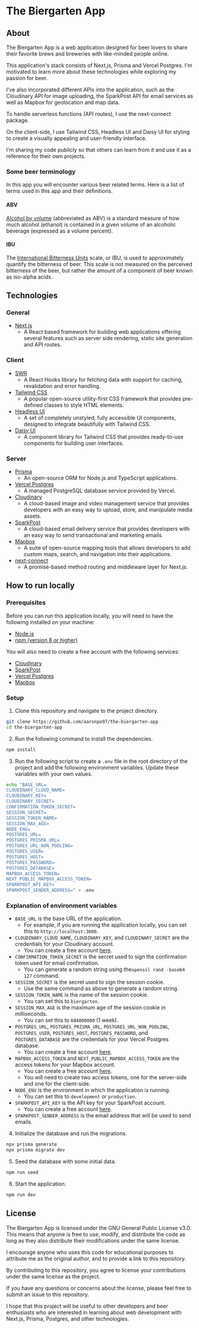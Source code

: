 # The Biergarten App

## About

The Biergarten App is a web application designed for beer lovers to share their favorite brews and breweries with like-minded people online.

This application's stack consists of Next.js, Prisma and Vercel Postgres. I'm motivated to learn more about these technologies while exploring my passion for beer.

I've also incorporated different APIs into the application, such as the Cloudinary API for image uploading, the SparkPost API for email services as well as Mapbox for geolocation and map data.

To handle serverless functions (API routes), I use the next-connect package.

On the client-side, I use Tailwind CSS, Headless UI and Daisy UI for styling to create a visually appealing and user-friendly interface.

I'm sharing my code publicly so that others can learn from it and use it as a reference for their own projects.

### Some beer terminology

In this app you will encounter various beer related terms. Here is a list of terms used in this app and their definitions.

#### ABV

[Alcohol by volume](https://en.wikipedia.org/wiki/Alcohol_by_volume) (abbreviated as ABV) is a standard measure of how much alcohol (ethanol) is contained in a given volume of an alcoholic beverage (expressed as a volume percent).

#### IBU

The [International Bitterness Units](https://en.wikipedia.org/wiki/Beer_measurement#Bitterness) scale, or IBU, is used to approximately quantify the bitterness of beer. This scale is not measured on the perceived bitterness of the beer, but rather the amount of a component of beer known as iso-alpha acids.

## Technologies

### General

- [Next.js](https://nextjs.org/)
  - A React based framework for building web applications offering several features such as server side rendering, static site generation and API routes.

### Client

- [SWR](https://swr.vercel.app/)
  - A React Hooks library for fetching data with support for caching, revalidation and error handling.
- [Tailwind CSS](https://tailwindcss.com/)
  - A popular open-source utility-first CSS framework that provides pre-defined classes to style HTML elements.
- [Headless UI](https://headlessui.dev/)
  - A set of completely unstyled, fully accessible UI components, designed to integrate beautifully with Tailwind CSS.
- [Daisy UI](https://daisyui.com/)
  - A component library for Tailwind CSS that provides ready-to-use components for building user interfaces.

### Server

- [Prisma](https://www.prisma.io/)
  - An open-source ORM for Node.js and TypeScript applications.
- [Vercel Postgres](https://vercel.com/dashboard/stores)
  - A managed PostgreSQL database service provided by Vercel.
- [Cloudinary](https://cloudinary.com/)
  - A cloud-based image and video management service that provides developers with an easy way to upload, store, and manipulate media assets.
- [SparkPost](https://www.sparkpost.com/)
  - A cloud-based email delivery service that provides developers with an easy way to send transactional and marketing emails.
- [Mapbox](https://www.mapbox.com/)
  - A suite of open-source mapping tools that allows developers to add custom maps, search, and navigation into their applications.
- [next-connect](https://github.com/hoangvvo/next-connect#readme)
  - A promise-based method routing and middleware layer for Next.js.

## How to run locally

### Prerequisites

Before you can run this application locally, you will need to have the following installed on your machine:

- [Node.js](https://nodejs.org/en/)
- [npm (version 8 or higher)](https://www.npmjs.com/get-npm)

You will also need to create a free account with the following services:

- [Cloudinary](https://cloudinary.com/users/register/free)
- [SparkPost](https://www.sparkpost.com/)
- [Vercel Postgres](https://vercel.com/dashboard/stores)
- [Mapbox](https://account.mapbox.com/auth/signup/)

### Setup

1. Clone this repository and navigate to the project directory.

```bash
git clone https://github.com/aaronpo97/the-biergarten-app
cd the-biergarten-app
```

2. Run the following command to install the dependencies.

```bash
npm install
```

3. Run the following script to create a `.env` file in the root directory of the project and add the following environment variables. Update these variables with your own values.

```bash
echo "BASE_URL=
CLOUDINARY_CLOUD_NAME=
CLOUDINARY_KEY=
CLOUDINARY_SECRET=
CONFIRMATION_TOKEN_SECRET=
SESSION_SECRET=
SESSION_TOKEN_NAME=
SESSION_MAX_AGE=
NODE_ENV=
POSTGRES_URL=
POSTGRES_PRISMA_URL=
POSTGRES_URL_NON_POOLING=
POSTGRES_USER=
POSTGRES_HOST=
POSTGRES_PASSWORD=
POSTGRES_DATABASE=
MAPBOX_ACCESS_TOKEN=
NEXT_PUBLIC_MAPBOX_ACCESS_TOKEN=
SPARKPOST_API_KEY=
SPARKPOST_SENDER_ADDRESS=" > .env
```

### Explanation of environment variables

- `BASE_URL` is the base URL of the application.
  - For example, if you are running the application locally, you can set this to `http://localhost:3000`.
- `CLOUDINARY_CLOUD_NAME`, `CLOUDINARY_KEY`, and `CLOUDINARY_SECRET` are the credentials for your Cloudinary account.
  - You can create a free account [here](https://cloudinary.com/users/register/free).
- `CONFIRMATION_TOKEN_SECRET` is the secret used to sign the confirmation token used for email confirmation.
  - You can generate a random string using the`openssl rand -base64 127` command.
- `SESSION_SECRET` is the secret used to sign the session cookie.
  - Use the same command as above to generate a random string.
- `SESSION_TOKEN_NAME` is the name of the session cookie.
  - You can set this to `biergarten`.
- `SESSION_MAX_AGE` is the maximum age of the session cookie in milliseconds.
  - You can set this to `604800000` (1 week).
- `POSTGRES_URL`, `POSTGRES_PRISMA_URL`, `POSTGRES_URL_NON_POOLING`, `POSTGRES_USER`, `POSTGRES_HOST`, `POSTGRES_PASSWORD`, and `POSTGRES_DATABASE` are the credentials for your Vercel Postgres database.
  - You can create a free account [here](https://vercel.com/dashboard/stores).
- `MAPBOX_ACCESS_TOKEN` and `NEXT_PUBLIC_MAPBOX_ACCESS_TOKEN` are the access tokens for your Mapbox account.
  - You can create a free account [here](https://account.mapbox.com/auth/signup/).
  - You will need to create two access tokens, one for the server-side and one for the client-side.
- `NODE_ENV` is the environment in which the application is running.
  - You can set this to `development` or `production`.
- `SPARKPOST_API_KEY` is the API key for your SparkPost account.
  - You can create a free account [here](https://www.sparkpost.com/).
- `SPARKPOST_SENDER_ADDRESS` is the email address that will be used to send emails.

4. Initialize the database and run the migrations.

```bash
npx prisma generate
npx prisma migrate dev
```

5. Seed the database with some initial data.

```bash
npm run seed
```

6. Start the application.

```bash
npm run dev
```

## License

The Biergarten App is licensed under the GNU General Public License v3.0. This means that anyone is free to use, modify, and distribute the code as long as they also distribute their modifications under the same license.

I encourage anyone who uses this code for educational purposes to attribute me as the original author, and to provide a link to this repository.

By contributing to this repository, you agree to license your contributions under the same license as the project.

If you have any questions or concerns about the license, please feel free to submit an issue to this repository.

I hope that this project will be useful to other developers and beer enthusiasts who are interested in learning about web development with Next.js, Prisma, Postgres, and other technologies.
